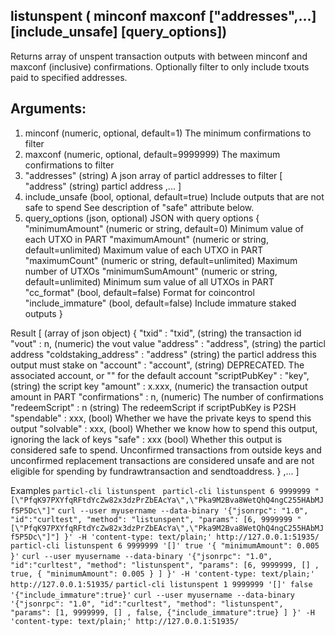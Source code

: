 ## listunspent ( minconf maxconf  ["addresses",...] [include_unsafe] [query_options])

Returns array of unspent transaction outputs
with between minconf and maxconf (inclusive) confirmations.
Optionally filter to only include txouts paid to specified addresses.

## Arguments:
1. minconf          (numeric, optional, default=1) The minimum confirmations to filter
2. maxconf          (numeric, optional, default=9999999) The maximum confirmations to filter
3. "addresses"      (string) A json array of particl addresses to filter
    [
      "address"     (string) particl address
      ,...
    ]
4. include_unsafe (bool, optional, default=true) Include outputs that are not safe to spend
                  See description of "safe" attribute below.
5. query_options    (json, optional) JSON with query options
    {
      "minimumAmount"    (numeric or string, default=0) Minimum value of each UTXO in PART
      "maximumAmount"    (numeric or string, default=unlimited) Maximum value of each UTXO in PART
      "maximumCount"     (numeric or string, default=unlimited) Maximum number of UTXOs
      "minimumSumAmount" (numeric or string, default=unlimited) Minimum sum value of all UTXOs in PART
      "cc_format"        (bool, default=false) Format for coincontrol
      "include_immature" (bool, default=false) Include immature staked outputs
    }

Result
[                     (array of json object)
  {
    "txid" : "txid",        (string) the transaction id 
    "vout" : n,               (numeric) the vout value
    "address" : "address",  (string) the particl address
    "coldstaking_address"  : "address" (string) the particl address this output must stake on
    "account" : "account",  (string) DEPRECATED. The associated account, or "" for the default account
    "scriptPubKey" : "key", (string) the script key
    "amount" : x.xxx,         (numeric) the transaction output amount in PART
    "confirmations" : n,      (numeric) The number of confirmations
    "redeemScript" : n        (string) The redeemScript if scriptPubKey is P2SH
    "spendable" : xxx,        (bool) Whether we have the private keys to spend this output
    "solvable" : xxx,         (bool) Whether we know how to spend this output, ignoring the lack of keys
    "safe" : xxx              (bool) Whether this output is considered safe to spend. Unconfirmed transactions
                              from outside keys and unconfirmed replacement transactions are considered unsafe
                              and are not eligible for spending by fundrawtransaction and sendtoaddress.
  }
  ,...
]

Examples
`particl-cli listunspent `
`particl-cli listunspent 6 9999999 "[\"PfqK97PXYfqRFtdYcZw82x3dzPrZbEAcYa\",\"Pka9M2Bva8WetQhQ4ngC255HAbMJf5P5Dc\"]"`
`curl --user myusername --data-binary '{"jsonrpc": "1.0", "id":"curltest", "method": "listunspent", "params": [6, 9999999 "[\"PfqK97PXYfqRFtdYcZw82x3dzPrZbEAcYa\",\"Pka9M2Bva8WetQhQ4ngC255HAbMJf5P5Dc\"]"] }' -H 'content-type: text/plain;' http://127.0.0.1:51935/`
`particl-cli listunspent 6 9999999 '[]' true '{ "minimumAmount": 0.005 }'`
`curl --user myusername --data-binary '{"jsonrpc": "1.0", "id":"curltest", "method": "listunspent", "params": [6, 9999999, [] , true, { "minimumAmount": 0.005 } ] }' -H 'content-type: text/plain;' http://127.0.0.1:51935/`
`particl-cli listunspent 1 9999999 '[]' false '{"include_immature":true}'`
`curl --user myusername --data-binary '{"jsonrpc": "1.0", "id":"curltest", "method": "listunspent", "params": [1, 9999999, [] , false, {"include_immature":true} ] }' -H 'content-type: text/plain;' http://127.0.0.1:51935/`
